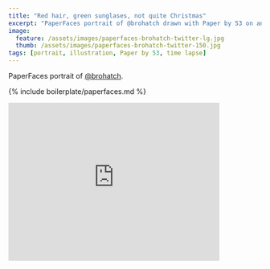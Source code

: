 ```yaml
---
title: "Red hair, green sunglases, not quite Christmas"
excerpt: "PaperFaces portrait of @brohatch drawn with Paper by 53 on an iPad."
image: 
  feature: /assets/images/paperfaces-brohatch-twitter-lg.jpg
  thumb: /assets/images/paperfaces-brohatch-twitter-150.jpg
tags: [portrait, illustration, Paper by 53, time lapse]
---
```


PaperFaces portrait of [@brohatch](http://twitter.com/brohatch).

{% include boilerplate/paperfaces.md %}

<iframe width="420" height="315" src="https://www.youtube.com/embed/Csxhdfrtbuo" frameborder="0"> </iframe>
